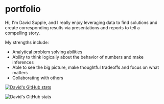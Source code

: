 # portfolio
Hi, I'm David Supple, and I really enjoy leveraging data to find solutions and create corresponding results via presentations and reports to tell a compelling story.  

My strengths include:
  - Analytical problem solving abilities
  - Ability to think logically about the behavior of numbers and make inferences
  - Able to see the big picture, make thoughtful tradeoffs and focus on what matters
  - Collaborating with others

[![David's GitHub stats](https://github-readme-stats.vercel.app/api?username=DSupps)](https://github.com/anuraghazra/github-readme-stats)

![David's GitHub stats](https://github-readme-stats.vercel.app/api?username=DSupps&hide=stars)

